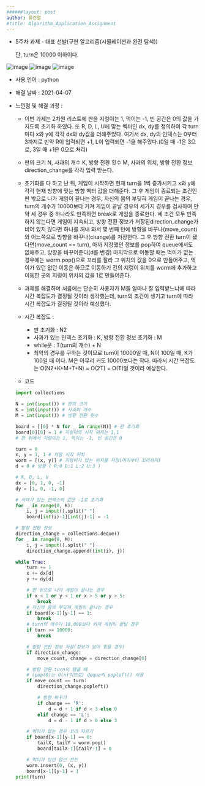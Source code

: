 ```yaml
---
######layout: post
author: 류건열
#title: Algorithm_Application_Assignment
---
```



+  5주차 과제 - 대표 선발(구현 알고리즘(시뮬레이션과 완전 탐색))
    
   단, turn은 10000 이하이다. 

![image](https://user-images.githubusercontent.com/34560965/113744815-01de9e80-9740-11eb-8f9b-c1b95fac5956.png)
![image](https://user-images.githubusercontent.com/34560965/113744820-030fcb80-9740-11eb-9fa9-3908a703b7e5.png)
![image](https://user-images.githubusercontent.com/34560965/113744828-04d98f00-9740-11eb-932a-a6e33511369e.png)
 


- 사용 언어 : python

- 해결 날짜 : 2021-04-07

- 느낀점 및 해결 과정 : 

    -	이번 과제는 2차원 리스트에 판을 지렁이는 1, 먹이는 -1, 빈 공간은 0의 값을 가지도록 초기화 하였다. 또 R, D, L, U에 맞는 벡터인 dx, dy를 정의하여 각 turn 마다 x와 y에 각각 dx와 dy값을 더해주었다. 여기서 dx, dy의 인덱스는 0부터 3까지로 만약 R이 입력되면 +1, L이 입력되면 -1을 해주었다.(0일 때 -1은 3으로, 3일 때 +1은 0으로 처리) 
    -	판의 크기 N, 사과의 개수 K, 방향 전환 횟수 M, 사과의 위치, 방향 전환 정보 direction_change를 각각 입력 받는다.
    -	초기화를 다 하고 난 뒤, 게임이 시작하면 현재 turn을 1씩 증가시키고 x와 y에 각각 현재 방향에 맞는 방향 벡터 값을 더해준다. 그 후 게임이 종료되는 조건인 판 밖으로 나가 게임이 끝나는 경우, 자신의 몸의 부딪혀 게임이 끝나는 경우, turn의 개수가 10000보다 커져 게임이 끝날 경우의 세가지 경우를 검사하여 만약 세 경우 중 하나라도 만족하면 break로 게임을 종료한다.
    세 조건 모두 만족하지 않는다면 게임이 지속되고, 방향 전환 정보가 저장된direction_change가 비어 있지 않다면 하나를 꺼내 와서 몇 번째 턴에 방향을 바꾸나(move_count)와 어느쪽으로 방향을 바꾸나(change)를 저장한다.
    그 후 방향 전환 turn이 됐다면(move_count == turn), 아까 저장했던 정보를 pop하여 queue에서도 없애주고, 방향을 바꾸어준다(d를 변경)
    마지막으로 이동할 때는 먹이가 없는 경우에는 worm.pop()으로 꼬리를 잘라 그 위치의 값을 0으로 만들어주고, 먹이가 있던 없던 이동은 하므로 이동하기 전의 지렁이 위치를 worm에 추가하고 이동한 곳의 지렁이 위치의 값을 1로 만들어준다.
    -	과제를 해결하며 처음에는 단순히 사용자가 M을 얼마나 잘 입력받느냐에 따라 시간 복잡도가 결정될 것이라 생각했는데, turn의 조건이 생기고 turn에 따라 시간 복잡도가 결정될 것이라 예상했다.


    - 시간 복잡도 : 

        -	판 초기화 : N2
        -	사과가 있는 인덱스 초기화 : K, 방향 전환 정보 초기화 : M
        -	while문 : T(turn의 개수) + N
        -	최악의 경우를 구하는 것이므로 turn이 10000일 때, N이 100일 때, K가 100일 때 이다. M은 아무리 커도 10000보다는 작다. 따라서 시간 복잡도는 O(N2+K+M+T+N) = O(2T) = O(T)일 것이라 예상한다.


        

    - 코드	

    ```python
   import collections

    N = int(input()) # 판의 크기
    K = int(input()) # 사과의 개수
    M = int(input()) # 방향 전환 횟수

    board = [[0] * N for _ in range(N)] # 판 초기화
    board[0][0] = 1 # 지렁이의 시작 위치는 1,1
    # 판 위에서 지렁이는 1, 먹이는 -1, 빈 공간은 0

    turn = 0
    x, y = 1, 1 # 처음 시작 위치
    worm = [(x, y)] # 지렁이가 있는 위치를 저장(머리부터 꼬리까지)
    d = 0 # 방향 ( R:0 D:1 L:2 U:3 )

    # R, D, L, U
    dx = [0, 1, 0, -1]
    dy = [1, 0, -1, 0]

    # 사과가 있는 인덱스의 값은 -1로 초기화
    for _ in range(0, K):
        i, j = input().split(" ")
        board[int(i)-1][int(j)-1] = -1

    # 방향 전환 정보
    direction_change = collections.deque()
    for _ in range(0, M):
        i, j = input().split(" ")
        direction_change.append((int(i), j))

    while True:
        turn += 1
        x += dx[d]
        y += dy[d]

        # 판 밖으로 나가 게임이 끝나는 경우
        if x < 1 or y < 1 or x > 5 or y > 5:
            break
        # 자신의 몸의 부딪혀 게임이 끝나는 경우
        if board[x-1][y-1] == 1:
            break
        # turn의 개수가 10,000보다 커져 게임이 끝날 경우
        if turn >= 10000:
            break

        # 방향 전환 정보 저장(정보가 남아 있을 경우)
        if direction_change:
            move_count, change = direction_change[0]

        # 방향 전환 turn이 됐을 때
        # (pop(0)는 O(n)이므로) deque의 popleft() 사용
        if move_count == turn:
            direction_change.popleft()

            # 방향 바꾸기
            if change == 'R':
                d = d + 1 if d < 3 else 0
            elif change == 'L':
                d = d - 1 if d > 0 else 3

        # 먹이가 없는 경우 꼬리 자르기
        if board[x-1][y-1] == 0:
            tailX, tailY = worm.pop()
            board[tailX-1][tailY-1] = 0

        # 먹이가 있던 없던 전진
        worm.insert(0, (x, y))
        board[x-1][y-1] = 1
    print(turn)
    ```
